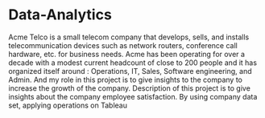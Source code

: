 # Data-Analytics
Acme Telco is a small telecom company that develops, sells, and installs telecommunication devices such as network routers, conference call hardware, etc. for business needs. Acme has been operating for over a decade with a modest current headcount of close to 200 people and it has organized itself around : Operations, IT, Sales, Software engineering, and Admin. And my role in this project is to give insights to the company to increase the growth of the company. Description of this project is to give insights about the company employee satisfaction. By using company data set, applying operations on Tableau

